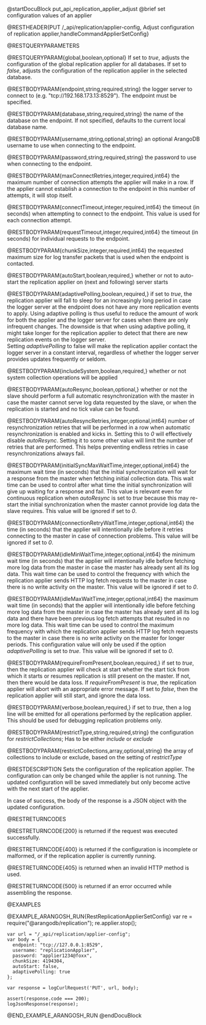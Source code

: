 
@startDocuBlock put_api_replication_applier_adjust
@brief set configuration values of an applier

@RESTHEADER{PUT /_api/replication/applier-config, Adjust configuration of replication applier,handleCommandApplierSetConfig}

@RESTQUERYPARAMETERS

@RESTQUERYPARAM{global,boolean,optional}
If set to *true*, adjusts the configuration of the global replication applier for all
databases. If set to *false*, adjusts the configuration of the replication applier in the
selected database.

@RESTBODYPARAM{endpoint,string,required,string}
the logger server to connect to (e.g. "tcp://192.168.173.13:8529"). The endpoint must be specified.

@RESTBODYPARAM{database,string,required,string}
the name of the database on the endpoint. If not specified, defaults to the current local database name.

@RESTBODYPARAM{username,string,optional,string}
an optional ArangoDB username to use when connecting to the endpoint.

@RESTBODYPARAM{password,string,required,string}
the password to use when connecting to the endpoint.

@RESTBODYPARAM{maxConnectRetries,integer,required,int64}
the maximum number of connection attempts the applier
will make in a row. If the applier cannot establish a connection to the
endpoint in this number of attempts, it will stop itself.

@RESTBODYPARAM{connectTimeout,integer,required,int64}
the timeout (in seconds) when attempting to connect to the
endpoint. This value is used for each connection attempt.

@RESTBODYPARAM{requestTimeout,integer,required,int64}
the timeout (in seconds) for individual requests to the endpoint.

@RESTBODYPARAM{chunkSize,integer,required,int64}
the requested maximum size for log transfer packets that
is used when the endpoint is contacted.

@RESTBODYPARAM{autoStart,boolean,required,}
whether or not to auto-start the replication applier on
(next and following) server starts

@RESTBODYPARAM{adaptivePolling,boolean,required,}
if set to *true*, the replication applier will fall
to sleep for an increasingly long period in case the logger server at the
endpoint does not have any more replication events to apply. Using
adaptive polling is thus useful to reduce the amount of work for both the
applier and the logger server for cases when there are only infrequent
changes. The downside is that when using adaptive polling, it might take
longer for the replication applier to detect that there are new replication
events on the logger server.<br>
Setting *adaptivePolling* to false will make the replication applier
contact the logger server in a constant interval, regardless of whether
the logger server provides updates frequently or seldom.

@RESTBODYPARAM{includeSystem,boolean,required,}
whether or not system collection operations will be applied

@RESTBODYPARAM{autoResync,boolean,optional,}
whether or not the slave should perform a full automatic resynchronization
with the master in case the master cannot serve log data requested by the
slave,
or when the replication is started and no tick value can be found.

@RESTBODYPARAM{autoResyncRetries,integer,optional,int64}
number of resynchronization retries that will be performed in a row when
automatic resynchronization is enabled and kicks in. Setting this to *0*
will
effectively disable *autoResync*. Setting it to some other value will limit
the number of retries that are performed. This helps preventing endless
retries
in case resynchronizations always fail.

@RESTBODYPARAM{initialSyncMaxWaitTime,integer,optional,int64}
the maximum wait time (in seconds) that the initial synchronization will
wait for a response from the master when fetching initial collection data.
This wait time can be used to control after what time the initial
synchronization
will give up waiting for a response and fail. This value is relevant even
for continuous replication when *autoResync* is set to *true* because this
may re-start the initial synchronization when the master cannot provide
log data the slave requires.
This value will be ignored if set to *0*.

@RESTBODYPARAM{connectionRetryWaitTime,integer,optional,int64}
the time (in seconds) that the applier will intentionally idle before
it retries connecting to the master in case of connection problems.
This value will be ignored if set to *0*.

@RESTBODYPARAM{idleMinWaitTime,integer,optional,int64}
the minimum wait time (in seconds) that the applier will intentionally idle
before fetching more log data from the master in case the master has
already sent all its log data. This wait time can be used to control the
frequency with which the replication applier sends HTTP log fetch requests
to the master in case there is no write activity on the master.
This value will be ignored if set to *0*.

@RESTBODYPARAM{idleMaxWaitTime,integer,optional,int64}
the maximum wait time (in seconds) that the applier will intentionally idle
before fetching more log data from the master in case the master has
already sent all its log data and there have been previous log fetch attempts
that resulted in no more log data. This wait time can be used to control the
maximum frequency with which the replication applier sends HTTP log fetch
requests to the master in case there is no write activity on the master for
longer periods. This configuration value will only be used if the option
*adaptivePolling* is set to *true*.
This value will be ignored if set to *0*.

@RESTBODYPARAM{requireFromPresent,boolean,required,}
if set to *true*, then the replication applier will check
at start whether the start tick from which it starts or resumes replication is
still present on the master. If not, then there would be data loss. If
*requireFromPresent* is *true*, the replication applier will abort with an
appropriate error message. If set to *false*, then the replication applier will
still start, and ignore the data loss.

@RESTBODYPARAM{verbose,boolean,required,}
if set to *true*, then a log line will be emitted for all operations
performed by the replication applier. This should be used for debugging replication
problems only.

@RESTBODYPARAM{restrictType,string,required,string}
the configuration for *restrictCollections*; Has to be either *include* or *exclude*

@RESTBODYPARAM{restrictCollections,array,optional,string}
the array of collections to include or exclude,
based on the setting of *restrictType*

@RESTDESCRIPTION
Sets the configuration of the replication applier. The configuration can
only be changed while the applier is not running. The updated configuration
will be saved immediately but only become active with the next start of the
applier.

In case of success, the body of the response is a JSON object with the updated
configuration.

@RESTRETURNCODES

@RESTRETURNCODE{200}
is returned if the request was executed successfully.

@RESTRETURNCODE{400}
is returned if the configuration is incomplete or malformed, or if the
replication applier is currently running.

@RESTRETURNCODE{405}
is returned when an invalid HTTP method is used.

@RESTRETURNCODE{500}
is returned if an error occurred while assembling the response.

@EXAMPLES

@EXAMPLE_ARANGOSH_RUN{RestReplicationApplierSetConfig}
    var re = require("@arangodb/replication");
    re.applier.stop();

    var url = "/_api/replication/applier-config";
    var body = {
      endpoint: "tcp://127.0.0.1:8529",
      username: "replicationApplier",
      password: "applier1234@foxx",
      chunkSize: 4194304,
      autoStart: false,
      adaptivePolling: true
    };

    var response = logCurlRequest('PUT', url, body);

    assert(response.code === 200);
    logJsonResponse(response);
@END_EXAMPLE_ARANGOSH_RUN
@endDocuBlock

